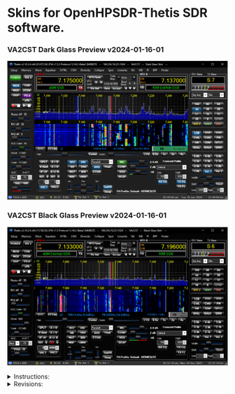 # Skins for OpenHPSDR-Thetis SDR software.
 
 ### VA2CST Dark Glass Preview v2024-01-16-01

 ![](/VA2CST%20Dark%20Glass/VA2CST%20Dark%20Glass.png)

 ### VA2CST Black Glass Preview v2024-01-16-01

 ![](/VA2CST%20Black%20Glass/VA2CST%20Black%20Glass.png)

<details>

 <summary>Instructions:</summary>

 ## To download 
 Click the "Code" button and select "Download ZIP" from my [GitHub](https://github.com/Aleziss/OpenHPSDR-Thetis-Skins).

 You shall copy the `VA2CST Dark Glass` and `VA2CST Black Glass` folders to your Thetis skins folder located at `C:\Users\YourName\AppData\Roaming\OpenHPSDR\Skins`.

 For PowerSDR, copy the `VA2CST Dark Glass` and `VA2CST Black Glass` folders to your PowerSDR folder located at `C:\Users\YourName\AppData\Roaming\FlexRadio Systems\PowerSDR\Skins` but there are visual issues as some of the graphics have changed in size and positions with the most recent version of Thetis. Read the revision history, there are files that might be used in the folder to match older version of PowerSDR.

 ## VA2CST Dark Glass - Skin description
 This skin uses high resolution quality graphics with colored glass style buttons. With a dark grey tone background and deep black fade spectral area color, hopefully it will suit for dark viewing environments.
 
 ## VA2CST Black Glass - Skin description
 This skin uses high resolution quality graphics with black glass style buttons and black buttons depressed effect. With an almost fully blacken background (050505) and deep black fade spectral area color, hopefully it will suit for blacken viewing environments.
 
 ## VA2CST Dark & Black Glass Skins are tested with
 [Thetis v2.10.3.4-HL2 by MI0BOT](https://github.com/mi0bot).

  ## Notes
 I have not tested the VA2CST Dark & Black Skins with other software like PowerSDR besides the version described previously. The skins are provided as-is without any warranty that there will be no visual defects or create instability on any of the OpenHPSDR family softwares.
 
 There are known graphical issues in "Collapse" Mode where some of the graphics go out of their visual aspect positions as some graphics are stretched within Thetis software.

 You can adjust the appearance to your liking. Note that you should not change the background color as buttons won't look as good since there does not seem to be support for transparancy as of this moment.

 
</details>

<details>
  <summary>Revisions:</summary>

 ## 2024-01-16-01.
 * VA2CST - Dark & Black Glass - Updates on preview pictures to reflect most recent version of Thetis.
   
 ## 2024-01-16-00.
 * VA2CST - Update to this file
 * VA2CST - Dark & Black Glass - Updates on various panels to reflect proper alignment in the lastest version of Thetis.

 ## 2024-01-07-00.
 * Updates to this file, removed pre-release description in 2023-12-22-00

 ## 2023-12-22-00.
 * VA2CST - Happy Holydays to everyone !
 * VA2CST Dark & Black Glass - The current files in both folders are **still for use with Thetis v2.10.3.4.**
 * VA2CST Dark & Black Glass - Added and modified 3 panels to fit Thetis v2.10.3.5.
 	* Visual aspect of graphics positioning has been adjusted and centered properly.
  	* Once Thetis v2.10.3.5 final release will be available, file names will be updated to match the most recent version of Thetis.
   		* Previous file names will still be in both folders with the addition this current version e.g. `panelVFO-v2.10.3.4.png` 
	* If you wish to use Thetis v2.10.3.5, rename the following files in both folders by:
  		* `panelOptions-v2.10.3.5.png` to `panelOptions.png`
		* `panelSoundControls-v2.10.3.5.png` to `panelSoundControls.png`
		* `panelVFO-v2.10.3.5.png` to `panelVFO.png`
 * VA2CST Dark & Black Glass - Enjoy the upgraded skins with Thetis v2.10.3.5 ! 

 ## 2023-12-18-04.
 * VA2CST Black Glass - Initial commit to the skin folder.
 * VA2CST Black Glass - Added xPA buttons to the option panel.
	* If you are in need to use the xPA buttons, rename `panelOptions.full.png` to `panelOptions.png`. This add space to the panel so the buttons won't overlap the previous smaller panel.
 * VA2CST Black Glass - Update preview picture to reflect new xPA buttons and larger option panel.
 * Modified this file to reflect updates.

 ## 2023-12-18-03.
 * VA2CST Dark Glass - Added xPA buttons to the option panel.
	* If you are in need to use the xPA buttons, rename `panelOptions.full.png` to `panelOptions.png`. This add space to the panel so the buttons won't overlap the previous smaller panel.
 * VA2CST Dark Glass - Update preview picture to reflect new xPA buttons and larger option panel.
 * Modified this file to reflect updates.
 
 ## 2023-12-18-02.
 * Reorder some of the previous modifications.

 ## 2023-12-18-01.
 * Corrections in the previous modifications.

 ## 2023-12-18-00.
 * Modified description details in this file for future new skins.
  
 ## 2023-12-07-04.
 * Update visual aspect of this file with separators for each updates.
 * Added separators to the instruction section.
 * Simplified some of the update description.
 
 ## 2023-12-07-03.
 * Reorder text in this file to show Preview Picture at the top and documentation below with pull down menues.

 ## 2023-12-07-02.
 * VA2CST Dark Glass - Upgraded Preview picture to reflect Thetis v2.10.3.4.

 ## 2023-12-07-01. 
 * VA2CST Dark Glass - Modified new Sub RX buttons as they have change size in Thetis v2.10.3.x. The previous Multi RX larger buttons are named `chkEnableMultiRX-0/1-v2.10.0.png` and still in the folder.
 	* Rename `chkEnableMultiRX-0/1-v2.10.0.png` to `chkEnableMultiRX-0/1.png` to get the larger Multi RX buttons version for Thetis v2.10.0.0. 
	
 ## 2023-12-07-00.
 * VA2CST Dark Glass - Multiple upgrade and adjustments to Thetis v2.10.3.4.
 * VA2CST Dark Glass - Upgraded panels resolution.
 * VA2CST Dark Glass - Modified VFO panel to be better adjusted around the VFO group of buttons. The previous VFO Panel is renamed `panelVFO-v2.10.0.png` and still in the folder.
	* Rename `panelVFO-v2.10.0.png` to `panelVFO.png` in case you would like to keep the previous version of Thetis 2.10.0.0.
 * VA2CST Dark Glass - Upgraded resolution of RIT and XIT buttons along with their Reset buttons.
 * VA2CST Dark Glass - There is a Panel Option named `panelOptions.full.png` that can be set for the full height of the Panel.
 	* Rename `panelOptions.full.png` to `panelOptions.png`. This add space to the panel so two other buttons could be added.

 ## 2023-12-05-01.
 * Correction of software names in this file.
 
 ## 2023-12-05-00.
 * VA2CST Dark Glass - Modified the preview screen picture to include tune slider. 

 ## 2023-12-04-01.
 * VA2CST Dark Glass - Added Tune slider bar and button cap that were missing.
  
 ## 2023-12-04-00.
 * Initial commit.

</details>
